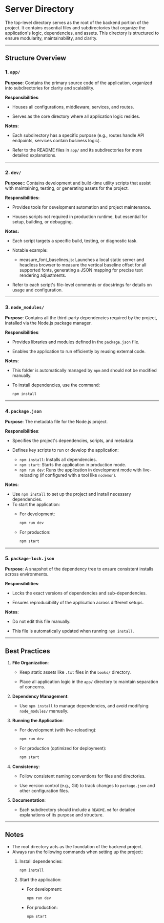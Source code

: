 # Server Directory

The top-level directory serves as the root of the backend portion of the project. It contains essential files and subdirectories that organize the application's logic, dependencies, and assets. This directory is structured to ensure modularity, maintainability, and clarity.

---

## Structure Overview

### 1. `app/`

**Purpose**: Contains the primary source code of the application, organized into subdirectories for clarity and scalability.

**Responsibilities**:

- Houses all configurations, middleware, services, and routes.

- Serves as the core directory where all application logic resides.

**Notes**:

- Each subdirectory has a specific purpose (e.g., routes handle API endpoints, services contain business logic).

- Refer to the README files in `app/` and its subdirectories for more detailed explanations.

---

### 2. `dev/`

**Purpose:**: Contains development and build-time utility scripts that assist with maintaining, testing, or generating assets for the project.

**Responsibilities:**

- Provides tools for development automation and project maintenance.

- Houses scripts not required in production runtime, but essential for setup, building, or debugging.

**Notes:**

- Each script targets a specific build, testing, or diagnostic task.

- Notable example:
  - measure_font_baselines.js: Launches a local static server and headless browser to measure the vertical baseline offset for all supported fonts, generating a JSON mapping for precise text rendering adjustments.

- Refer to each script's file-level comments or docstrings for details on usage and configuration.

---

### 3. `node_modules/`

**Purpose**: Contains all the third-party dependencies required by the project, installed via the Node.js package manager.

**Responsibilities**:

- Provides libraries and modules defined in the `package.json` file.

- Enables the application to run efficiently by reusing external code.

**Notes**:

- This folder is automatically managed by `npm` and should not be modified manually.

- To install dependencies, use the command:

  ```bash
  npm install
  ```

---

### 4. `package.json`

**Purpose**: The metadata file for the Node.js project.

**Responsibilities**:

- Specifies the project's dependencies, scripts, and metadata.

- Defines key scripts to run or develop the application:
  - `npm install`: Installs all dependencies.
  - `npm start`: Starts the application in production mode.
  - `npm run dev`: Runs the application in development mode with live-reloading (if configured with a tool like `nodemon`).

**Notes**:

- Use `npm install` to set up the project and install necessary dependencies.
- To start the application:
  - For development:

    ```bash
    npm run dev
    ```

  - For production:

    ```bash
    npm start
    ```

---

### 5. `package-lock.json`

**Purpose**: A snapshot of the dependency tree to ensure consistent installs across environments.

**Responsibilities**:

- Locks the exact versions of dependencies and sub-dependencies.

- Ensures reproducibility of the application across different setups.

**Notes**:

- Do not edit this file manually.

- This file is automatically updated when running `npm install`.

---

## Best Practices

1. **File Organization**:

   - Keep static assets like `.txt` files in the `books/` directory.

   - Place all application logic in the `app/` directory to maintain separation of concerns.

2. **Dependency Management**:

   - Use `npm install` to manage dependencies, and avoid modifying `node_modules/` manually.

3. **Running the Application**:

   - For development (with live-reloading):

     ```bash
     npm run dev
     ```

   - For production (optimized for deployment):

     ```bash
     npm start
     ```

4. **Consistency**:

   - Follow consistent naming conventions for files and directories.

   - Use version control (e.g., Git) to track changes to `package.json` and other configuration files.

5. **Documentation**:

   - Each subdirectory should include a `README.md` for detailed explanations of its purpose and structure.

---

## Notes

- The root directory acts as the foundation of the backend project.
- Always run the following commands when setting up the project:
  1. Install dependencies:

     ```bash
     npm install
     ```

  2. Start the application:
     - For development:

       ```bash
       npm run dev
       ```

     - For production:

       ```bash
       npm start
       ```
